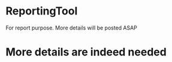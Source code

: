 # ReportingTool
For report purpose. More details will be posted ASAP

# More details are indeed needed
